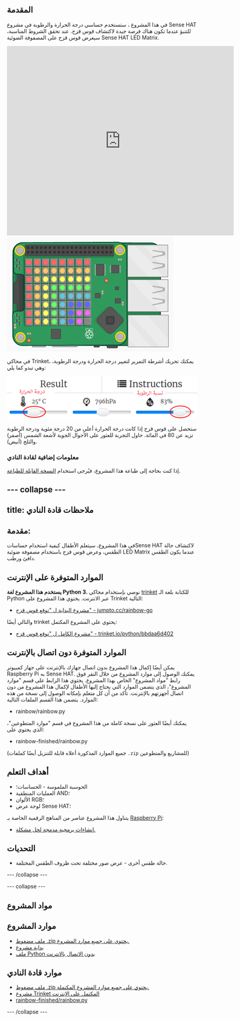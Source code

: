 ## المقدمة

في هذا المشروع ، ستستخدم حساسي درجة الحرارة والرطوبة في مشروع Sense HAT للتنبؤ عندما تكون هناك فرصة جيدة لاكتشاف قوس قزح. عند تحقق الشروط المناسبة، سيعرض قوس قزح على المصفوفة الضوئية Sense HAT LED Matrix.

<div class="trinket">
  <iframe src="https://trinket.io/embed/python/eaea4cb76c?outputOnly=true&start=result" width="600" height="500" frameborder="0" marginwidth="0" marginheight="0" allowfullscreen mark="crwd-mark">
</iframe> <img src="images/rainbow-final.png" />
</div>

في محاكي Trinket، يمكنك تحريك أشرطة التمرير لتغيير درجة الحرارة ودرجة الرطوبة، وهي تبدو كما يلي:

![لقطة شاشة](images/rainbow-sliders.png)

ستحصل على قوس قزح إذا كانت درجة الحرارة أعلى من 20 درجة مئوية ودرجة الرطوبة تزيد عن 80 في المائة. حاول التجربة للعثور على الأحوال الجوية لأشعة الشمس (أصفر) والثلج (أبيض).

### معلومات إضافية لقادة النادي

إذا كنت بحاجة إلى طباعة هذا المشروع، فيُرجى استخدام [النسخة القابلة للطباعة](https://projects.raspberrypi.org/ar-SA/projects/rainbow-predictor/print).

--- collapse ---
---
title: ملاحظات قادة النادي
---

## مقدمة:

في هذا المشروع، سيتعلم الأطفال كيفية استخدام حساساتSense HAT لاكتشاف حالة الطقس، وعرض قوس قزح باستخدام مصفوفة ضوئية LED Matrix عندما يكون الطقس دافئ ورطب.

## الموارد المتوفرة على الإنترنت

**يستخدم هذا المشروع لغة Python 3.** نوصي بإستخدام محاكي [trinket](https://trinket.io/) للكتابة بلغة الـ Python عبر الانترنت. يحتوي هذا المشروع على Trinket التالية:

* [مشروع البداية ل "توقع قوس قزح" - jumpto.cc/rainbow-go](http://jumpto.cc/rainbow-go)

والتالي أيضًا trinket يحتوي على المشروع المكتمل:

* [مشروع الكامل ل "توقع قوس قزح" - trinket.io/python/bbdaa6d402](https://trinket.io/python/bbdaa6d402)

## الموارد المتوفرة دون اتصال بالإنترنت

يمكن أيضًا إكمال هذا المشروع بدون اتصال جهازك بالإنترنت [ ](https://www.codeclubprojects.org/en-GB/resources/physical-sense-hat/) على جهاز كمبيوتر Raspberry Pi به Sense HAT. يمكنك الوصول إلى موارد المشروع من خلال النقر فوق رابط "مواد المشروع" الخاص بهذا المشروع. يحتوي هذا الرابط على قسم "موارد المشروع"، الذي يتضمن الموارد التي يحتاج إليها الأطفال لإكمال هذا المشروع من دون اتصال أجهزتهم بالإنترنت. تأكد من أن كل متعلم بإمكانه الوصول إلى نسخة من هذه الموارد. يتضمن هذا القسم الملفات التالية:

* rainbow/rainbow.py

يمكنك أيضًا العثور على نسخة كاملة من هذا المشروع في قسم "موارد المتطوعين"، الذي يحتوي على:

* rainbow-finished/rainbow.py

(جميع الموارد المذكورة أعلاه قابلة للتنزيل أيضًا كملفات `.zip` للمشاريع والمتطوعين)

## أهداف التعلم

* الحوسبة الملموسة - الحساسات؛
* العمليات المنطقية AND؛ 
* الألوان RGB؛
* لوحة عرض Sense HAT؛

يتناول هذا المشروع عناصر من المناهج الرقمية الخاصة بـ [Raspberry Pi](http://rpf.io/curriculum):

* [إنشاءات برمجية مدمجة لحل مشكلة.](https://www.raspberrypi.org/curriculum/programming/builder)

## التحديات

* حالة طقس أخرى - عرض صور مختلفة تحت ظروف الطقس المختلفة. 

--- /collapse ---

--- collapse ---

## مواد المشروع

## موارد المشروع

* [ملف مضغوط .zip يحتوي على جميع موارد المشروع.](resources/rainbow-project-resources.zip)
* [بداية مشروع](http://jumpto.cc/rainbow-go)
* [ملف Python بدون الاتصال بالانترنت](resources/rainbow-rainbow.py)

## موارد قادة النادي

* [ملف مضغوط .zip يحتوي على جميع موارد المشروع المكتملة.](resources/rainbow-volunteer-resources.zip)
* [مشروع Trinket المكتمل على الإنترنت](https://trinket.io/python/bbdaa6d402)
* [rainbow-finished/rainbow.py](resources/rainbow-final-rainbow.py)

--- /collapse ---